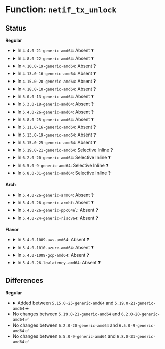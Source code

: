 # Function: <code>netif_tx_unlock</code>

## Status
<b>Regular</b>
<ul>
<li>
<details>
<summary>In <code>4.4.0-21-generic-amd64</code>: Absent ❓</summary>

```json
{
  "name": "netif_tx_unlock",
  "collision_type": "Unique Static",
  "inline_type": "Full",
  "funcs": [
    {
      "addr": 18446744071586451666,
      "name": "netif_tx_unlock",
      "external": false,
      "loc": "include/linux/netdevice.h:3351",
      "file": "net/sched/sch_generic.c",
      "inline": "declared, inlined",
      "caller_inline": [
        "net/sched/sch_generic.c:dev_watchdog",
        "net/sched/sch_generic.c:dev_deactivate_many"
      ],
      "caller_func": []
    }
  ],
  "symbols": []
}
```
</details>
</li>
<li>
<details>
<summary>In <code>4.8.0-22-generic-amd64</code>: Absent ❓</summary>

```json
{
  "name": "netif_tx_unlock",
  "collision_type": "Unique Static",
  "inline_type": "Full",
  "funcs": [
    {
      "addr": 18446744071586900881,
      "name": "netif_tx_unlock",
      "external": false,
      "loc": "include/linux/netdevice.h:3587",
      "file": "net/sched/sch_generic.c",
      "inline": "declared, inlined",
      "caller_inline": [
        "net/sched/sch_generic.c:dev_deactivate_many",
        "net/sched/sch_generic.c:dev_watchdog"
      ],
      "caller_func": []
    }
  ],
  "symbols": []
}
```
</details>
</li>
<li>
<details>
<summary>In <code>4.10.0-19-generic-amd64</code>: Absent ❓</summary>

```json
{
  "name": "netif_tx_unlock",
  "collision_type": "Unique Static",
  "inline_type": "Full",
  "funcs": [
    {
      "addr": 18446744071587095057,
      "name": "netif_tx_unlock",
      "external": false,
      "loc": "include/linux/netdevice.h:3552",
      "file": "net/sched/sch_generic.c",
      "inline": "declared, inlined",
      "caller_inline": [
        "net/sched/sch_generic.c:dev_deactivate_many",
        "net/sched/sch_generic.c:dev_watchdog"
      ],
      "caller_func": []
    }
  ],
  "symbols": []
}
```
</details>
</li>
<li>
<details>
<summary>In <code>4.13.0-16-generic-amd64</code>: Absent ❓</summary>

```json
{
  "name": "netif_tx_unlock",
  "collision_type": "Unique Static",
  "inline_type": "Full",
  "funcs": [
    {
      "addr": 18446744071587223649,
      "name": "netif_tx_unlock",
      "external": false,
      "loc": "include/linux/netdevice.h:3598",
      "file": "net/sched/sch_generic.c",
      "inline": "declared, inlined",
      "caller_inline": [
        "net/sched/sch_generic.c:dev_deactivate_many",
        "net/sched/sch_generic.c:dev_watchdog"
      ],
      "caller_func": []
    }
  ],
  "symbols": []
}
```
</details>
</li>
<li>
<details>
<summary>In <code>4.15.0-20-generic-amd64</code>: Absent ❓</summary>

```json
{
  "name": "netif_tx_unlock",
  "collision_type": "Unique Static",
  "inline_type": "Full",
  "funcs": [
    {
      "addr": 18446744071587738697,
      "name": "netif_tx_unlock",
      "external": false,
      "loc": "include/linux/netdevice.h:3627",
      "file": "net/sched/sch_generic.c",
      "inline": "declared, inlined",
      "caller_inline": [
        "net/sched/sch_generic.c:dev_deactivate_many",
        "net/sched/sch_generic.c:dev_watchdog"
      ],
      "caller_func": []
    }
  ],
  "symbols": []
}
```
</details>
</li>
<li>
<details>
<summary>In <code>4.18.0-10-generic-amd64</code>: Absent ❓</summary>

```json
{
  "name": "netif_tx_unlock",
  "collision_type": "Unique Static",
  "inline_type": "Full",
  "funcs": [
    {
      "addr": 0,
      "name": "netif_tx_unlock",
      "external": false,
      "loc": "include/linux/netdevice.h:3733",
      "file": "net/sched/sch_generic.c",
      "inline": "declared, inlined",
      "caller_inline": [
        "net/sched/sch_generic.c:dev_deactivate_many",
        "net/sched/sch_generic.c:dev_watchdog"
      ],
      "caller_func": []
    }
  ],
  "symbols": []
}
```
</details>
</li>
<li>
<details>
<summary>In <code>5.0.0-13-generic-amd64</code>: Absent ❓</summary>

```json
{
  "name": "netif_tx_unlock",
  "collision_type": "Unique Static",
  "inline_type": "Full",
  "funcs": [
    {
      "addr": 0,
      "name": "netif_tx_unlock",
      "external": false,
      "loc": "include/linux/netdevice.h:3959",
      "file": "net/sched/sch_generic.c",
      "inline": "declared, inlined",
      "caller_inline": [
        "net/sched/sch_generic.c:dev_deactivate_many",
        "net/sched/sch_generic.c:dev_watchdog"
      ],
      "caller_func": []
    }
  ],
  "symbols": []
}
```
</details>
</li>
<li>
<details>
<summary>In <code>5.3.0-18-generic-amd64</code>: Absent ❓</summary>

```json
{
  "name": "netif_tx_unlock",
  "collision_type": "Unique Static",
  "inline_type": "Full",
  "funcs": [
    {
      "addr": 0,
      "name": "netif_tx_unlock",
      "external": false,
      "loc": "include/linux/netdevice.h:3980",
      "file": "net/sched/sch_generic.c",
      "inline": "declared, inlined",
      "caller_inline": [
        "net/sched/sch_generic.c:dev_deactivate_many",
        "net/sched/sch_generic.c:dev_watchdog"
      ],
      "caller_func": []
    }
  ],
  "symbols": []
}
```
</details>
</li>
<li>
<details>
<summary>In <code>5.4.0-26-generic-amd64</code>: Absent ❓</summary>

```json
{
  "name": "netif_tx_unlock",
  "collision_type": "Unique Static",
  "inline_type": "Full",
  "funcs": [
    {
      "addr": 0,
      "name": "netif_tx_unlock",
      "external": false,
      "loc": "include/linux/netdevice.h:3996",
      "file": "net/sched/sch_generic.c",
      "inline": "declared, inlined",
      "caller_inline": [
        "net/sched/sch_generic.c:dev_deactivate_many",
        "net/sched/sch_generic.c:dev_watchdog"
      ],
      "caller_func": []
    }
  ],
  "symbols": []
}
```
</details>
</li>
<li>
<details>
<summary>In <code>5.8.0-25-generic-amd64</code>: Absent ❓</summary>

```json
{
  "name": "netif_tx_unlock",
  "collision_type": "Unique Static",
  "inline_type": "Full",
  "funcs": [
    {
      "addr": 0,
      "name": "netif_tx_unlock",
      "external": false,
      "loc": "include/linux/netdevice.h:4175",
      "file": "net/sched/sch_generic.c",
      "inline": "declared, inlined",
      "caller_inline": [
        "net/sched/sch_generic.c:dev_deactivate_many",
        "net/sched/sch_generic.c:dev_watchdog"
      ],
      "caller_func": []
    }
  ],
  "symbols": []
}
```
</details>
</li>
<li>
<details>
<summary>In <code>5.11.0-16-generic-amd64</code>: Absent ❓</summary>

```json
{
  "name": "netif_tx_unlock",
  "collision_type": "Unique Static",
  "inline_type": "Full",
  "funcs": [
    {
      "addr": 0,
      "name": "netif_tx_unlock",
      "external": false,
      "loc": "include/linux/netdevice.h:4343",
      "file": "net/sched/sch_generic.c",
      "inline": "declared, inlined",
      "caller_inline": [
        "net/sched/sch_generic.c:dev_deactivate_many",
        "net/sched/sch_generic.c:dev_watchdog"
      ],
      "caller_func": []
    }
  ],
  "symbols": []
}
```
</details>
</li>
<li>
<details>
<summary>In <code>5.13.0-19-generic-amd64</code>: Absent ❓</summary>

```json
{
  "name": "netif_tx_unlock",
  "collision_type": "Unique Static",
  "inline_type": "Full",
  "funcs": [
    {
      "addr": 18446744071589687005,
      "name": "netif_tx_unlock",
      "external": false,
      "loc": "include/linux/netdevice.h:4473",
      "file": "net/sched/sch_generic.c",
      "inline": "declared, inlined",
      "caller_inline": [
        "net/sched/sch_generic.c:dev_deactivate_many",
        "net/sched/sch_generic.c:dev_watchdog"
      ],
      "caller_func": []
    }
  ],
  "symbols": []
}
```
</details>
</li>
<li>
<details>
<summary>In <code>5.15.0-25-generic-amd64</code>: Absent ❓</summary>

```json
{
  "name": "netif_tx_unlock",
  "collision_type": "Static Duplication",
  "inline_type": "Full",
  "funcs": [
    {
      "addr": 18446744071588410322,
      "name": "netif_tx_unlock",
      "external": false,
      "loc": "include/linux/netdevice.h:4503",
      "file": "drivers/net/xen-netfront.c",
      "inline": "declared, inlined",
      "caller_inline": [
        "drivers/net/xen-netfront.c:xennet_connect",
        "drivers/net/xen-netfront.c:netfront_resume"
      ],
      "caller_func": []
    },
    {
      "addr": 18446744071590444306,
      "name": "netif_tx_unlock",
      "external": false,
      "loc": "include/linux/netdevice.h:4503",
      "file": "net/sched/sch_generic.c",
      "inline": "declared, inlined",
      "caller_inline": [
        "net/sched/sch_generic.c:dev_deactivate_many",
        "net/sched/sch_generic.c:dev_watchdog"
      ],
      "caller_func": []
    }
  ],
  "symbols": []
}
```
</details>
</li>
<li>
<details>
<summary>In <code>5.19.0-21-generic-amd64</code>: Selective Inline ❓</summary>

```c
void netif_tx_unlock(struct net_device * dev)
```

```json
{
  "name": "netif_tx_unlock",
  "collision_type": "Unique Global",
  "inline_type": "Selective",
  "funcs": [
    {
      "addr": 18446744071592046241,
      "name": "netif_tx_unlock",
      "external": true,
      "loc": "net/sched/sch_generic.c:492",
      "file": "net/sched/sch_generic.c",
      "inline": "not declared, inlined",
      "caller_inline": [
        "net/sched/sch_generic.c:dev_deactivate_many"
      ],
      "caller_func": [
        "drivers/net/xen-netfront.c:xennet_connect",
        "drivers/net/xen-netfront.c:netfront_resume"
      ]
    }
  ],
  "symbols": [
    {
      "addr": 18446744071592041792,
      "name": "netif_tx_unlock",
      "section": ".text",
      "bind": "STB_GLOBAL",
      "size": 97
    }
  ]
}
```
</details>
</li>
<li>
<details>
<summary>In <code>6.2.0-20-generic-amd64</code>: Selective Inline ❓</summary>

```c
void netif_tx_unlock(struct net_device * dev)
```

```json
{
  "name": "netif_tx_unlock",
  "collision_type": "Unique Global",
  "inline_type": "Selective",
  "funcs": [
    {
      "addr": 18446744071593864321,
      "name": "netif_tx_unlock",
      "external": true,
      "loc": "net/sched/sch_generic.c:488",
      "file": "net/sched/sch_generic.c",
      "inline": "not declared, inlined",
      "caller_inline": [
        "net/sched/sch_generic.c:dev_deactivate_many"
      ],
      "caller_func": [
        "drivers/net/xen-netfront.c:xennet_connect",
        "drivers/net/xen-netfront.c:netfront_resume"
      ]
    }
  ],
  "symbols": [
    {
      "addr": 18446744071593859344,
      "name": "netif_tx_unlock",
      "section": ".text",
      "bind": "STB_GLOBAL",
      "size": 97
    }
  ]
}
```
</details>
</li>
<li>
<details>
<summary>In <code>6.5.0-9-generic-amd64</code>: Selective Inline ❓</summary>

```c
void netif_tx_unlock(struct net_device * dev)
```

```json
{
  "name": "netif_tx_unlock",
  "collision_type": "Unique Global",
  "inline_type": "Selective",
  "funcs": [
    {
      "addr": 18446744071594239260,
      "name": "netif_tx_unlock",
      "external": true,
      "loc": "net/sched/sch_generic.c:488",
      "file": "net/sched/sch_generic.c",
      "inline": "not declared, inlined",
      "caller_inline": [
        "net/sched/sch_generic.c:dev_deactivate_many"
      ],
      "caller_func": [
        "drivers/net/virtio_net.c:virtnet_restore",
        "drivers/net/xen-netfront.c:xennet_connect",
        "drivers/net/xen-netfront.c:netfront_resume"
      ]
    }
  ],
  "symbols": [
    {
      "addr": 18446744071594234208,
      "name": "netif_tx_unlock",
      "section": ".text",
      "bind": "STB_GLOBAL",
      "size": 96
    }
  ]
}
```
</details>
</li>
<li>
<details>
<summary>In <code>6.8.0-31-generic-amd64</code>: Selective Inline ❓</summary>

```c
void netif_tx_unlock(struct net_device * dev)
```

```json
{
  "name": "netif_tx_unlock",
  "collision_type": "Unique Global",
  "inline_type": "Selective",
  "funcs": [
    {
      "addr": 18446744071595036563,
      "name": "netif_tx_unlock",
      "external": true,
      "loc": "net/sched/sch_generic.c:488",
      "file": "net/sched/sch_generic.c",
      "inline": "not declared, inlined",
      "caller_inline": [
        "net/sched/sch_generic.c:dev_deactivate_many"
      ],
      "caller_func": [
        "drivers/net/virtio_net.c:virtnet_restore",
        "drivers/net/xen-netfront.c:xennet_connect",
        "drivers/net/xen-netfront.c:netfront_resume"
      ]
    }
  ],
  "symbols": [
    {
      "addr": 18446744071595031552,
      "name": "netif_tx_unlock",
      "section": ".text",
      "bind": "STB_GLOBAL",
      "size": 93
    }
  ]
}
```
</details>
</li>
</ul>
<b>Arch</b>
<ul>
<li>
<details>
<summary>In <code>5.4.0-26-generic-arm64</code>: Absent ❓</summary>

```json
{
  "name": "netif_tx_unlock",
  "collision_type": "Static Duplication",
  "inline_type": "Full",
  "funcs": [
    {
      "addr": 18446603336500004652,
      "name": "netif_tx_unlock",
      "external": false,
      "loc": "include/linux/netdevice.h:3996",
      "file": "drivers/net/ethernet/broadcom/bgmac.c",
      "inline": "declared, inlined",
      "caller_inline": [
        "drivers/net/ethernet/broadcom/bgmac.c:bgmac_enet_suspend"
      ],
      "caller_func": []
    },
    {
      "addr": 18446603336500029404,
      "name": "netif_tx_unlock",
      "external": false,
      "loc": "include/linux/netdevice.h:3996",
      "file": "drivers/net/ethernet/freescale/fec_main.c",
      "inline": "declared, inlined",
      "caller_inline": [
        "drivers/net/ethernet/freescale/fec_main.c:fec_resume",
        "drivers/net/ethernet/freescale/fec_main.c:fec_suspend",
        "drivers/net/ethernet/freescale/fec_main.c:fec_enet_set_pauseparam",
        "drivers/net/ethernet/freescale/fec_main.c:fec_enet_adjust_link",
        "drivers/net/ethernet/freescale/fec_main.c:fec_enet_adjust_link",
        "drivers/net/ethernet/freescale/fec_main.c:fec_enet_timeout_work"
      ],
      "caller_func": []
    },
    {
      "addr": 0,
      "name": "netif_tx_unlock",
      "external": false,
      "loc": "include/linux/netdevice.h:3996",
      "file": "net/sched/sch_generic.c",
      "inline": "declared, inlined",
      "caller_inline": [
        "net/sched/sch_generic.c:dev_deactivate_many",
        "net/sched/sch_generic.c:dev_watchdog"
      ],
      "caller_func": []
    }
  ],
  "symbols": []
}
```
</details>
</li>
<li>
<details>
<summary>In <code>5.4.0-26-generic-armhf</code>: Absent ❓</summary>

```json
{
  "name": "netif_tx_unlock",
  "collision_type": "Static Duplication",
  "inline_type": "Full",
  "funcs": [
    {
      "addr": 3232549884,
      "name": "netif_tx_unlock",
      "external": false,
      "loc": "include/linux/netdevice.h:3996",
      "file": "drivers/net/ethernet/freescale/fec_main.c",
      "inline": "declared, inlined",
      "caller_inline": [
        "drivers/net/ethernet/freescale/fec_main.c:fec_resume",
        "drivers/net/ethernet/freescale/fec_main.c:fec_suspend",
        "drivers/net/ethernet/freescale/fec_main.c:fec_enet_set_pauseparam",
        "drivers/net/ethernet/freescale/fec_main.c:fec_enet_adjust_link",
        "drivers/net/ethernet/freescale/fec_main.c:fec_enet_adjust_link",
        "drivers/net/ethernet/freescale/fec_main.c:fec_enet_timeout_work"
      ],
      "caller_func": []
    },
    {
      "addr": 0,
      "name": "netif_tx_unlock",
      "external": false,
      "loc": "include/linux/netdevice.h:3996",
      "file": "net/sched/sch_generic.c",
      "inline": "declared, inlined",
      "caller_inline": [
        "net/sched/sch_generic.c:dev_deactivate_many",
        "net/sched/sch_generic.c:dev_watchdog"
      ],
      "caller_func": []
    }
  ],
  "symbols": []
}
```
</details>
</li>
<li>
<details>
<summary>In <code>5.4.0-26-generic-ppc64el</code>: Absent ❓</summary>

```json
{
  "name": "netif_tx_unlock",
  "collision_type": "Unique Static",
  "inline_type": "Full",
  "funcs": [
    {
      "addr": 0,
      "name": "netif_tx_unlock",
      "external": false,
      "loc": "include/linux/netdevice.h:3996",
      "file": "net/sched/sch_generic.c",
      "inline": "declared, inlined",
      "caller_inline": [
        "net/sched/sch_generic.c:dev_deactivate_many",
        "net/sched/sch_generic.c:dev_watchdog"
      ],
      "caller_func": []
    }
  ],
  "symbols": []
}
```
</details>
</li>
<li>
<details>
<summary>In <code>5.4.0-24-generic-riscv64</code>: Absent ❓</summary>

```json
{
  "name": "netif_tx_unlock",
  "collision_type": "Unique Static",
  "inline_type": "Full",
  "funcs": [
    {
      "addr": 18446743936278639130,
      "name": "netif_tx_unlock",
      "external": false,
      "loc": "include/linux/netdevice.h:3996",
      "file": "net/sched/sch_generic.c",
      "inline": "declared, inlined",
      "caller_inline": [
        "net/sched/sch_generic.c:dev_deactivate_many",
        "net/sched/sch_generic.c:dev_watchdog"
      ],
      "caller_func": []
    }
  ],
  "symbols": []
}
```
</details>
</li>
</ul>
<b>Flavor</b>
<ul>
<li>
<details>
<summary>In <code>5.4.0-1009-aws-amd64</code>: Absent ❓</summary>

```json
{
  "name": "netif_tx_unlock",
  "collision_type": "Unique Static",
  "inline_type": "Full",
  "funcs": [
    {
      "addr": 0,
      "name": "netif_tx_unlock",
      "external": false,
      "loc": "include/linux/netdevice.h:3996",
      "file": "net/sched/sch_generic.c",
      "inline": "declared, inlined",
      "caller_inline": [
        "net/sched/sch_generic.c:dev_deactivate_many",
        "net/sched/sch_generic.c:dev_watchdog"
      ],
      "caller_func": []
    }
  ],
  "symbols": []
}
```
</details>
</li>
<li>
<details>
<summary>In <code>5.4.0-1010-azure-amd64</code>: Absent ❓</summary>

```json
{
  "name": "netif_tx_unlock",
  "collision_type": "Unique Static",
  "inline_type": "Full",
  "funcs": [
    {
      "addr": 0,
      "name": "netif_tx_unlock",
      "external": false,
      "loc": "include/linux/netdevice.h:3996",
      "file": "net/sched/sch_generic.c",
      "inline": "declared, inlined",
      "caller_inline": [
        "net/sched/sch_generic.c:dev_deactivate_many",
        "net/sched/sch_generic.c:dev_watchdog"
      ],
      "caller_func": []
    }
  ],
  "symbols": []
}
```
</details>
</li>
<li>
<details>
<summary>In <code>5.4.0-1009-gcp-amd64</code>: Absent ❓</summary>

```json
{
  "name": "netif_tx_unlock",
  "collision_type": "Unique Static",
  "inline_type": "Full",
  "funcs": [
    {
      "addr": 0,
      "name": "netif_tx_unlock",
      "external": false,
      "loc": "include/linux/netdevice.h:3996",
      "file": "net/sched/sch_generic.c",
      "inline": "declared, inlined",
      "caller_inline": [
        "net/sched/sch_generic.c:dev_deactivate_many",
        "net/sched/sch_generic.c:dev_watchdog"
      ],
      "caller_func": []
    }
  ],
  "symbols": []
}
```
</details>
</li>
<li>
<details>
<summary>In <code>5.4.0-26-lowlatency-amd64</code>: Absent ❓</summary>

```json
{
  "name": "netif_tx_unlock",
  "collision_type": "Unique Static",
  "inline_type": "Full",
  "funcs": [
    {
      "addr": 0,
      "name": "netif_tx_unlock",
      "external": false,
      "loc": "include/linux/netdevice.h:3996",
      "file": "net/sched/sch_generic.c",
      "inline": "declared, inlined",
      "caller_inline": [
        "net/sched/sch_generic.c:dev_deactivate_many",
        "net/sched/sch_generic.c:dev_watchdog"
      ],
      "caller_func": []
    }
  ],
  "symbols": []
}
```
</details>
</li>
</ul>

## Differences
<b>Regular</b>
<ul>
<li>
<details>
<summary>Added between <code>5.15.0-25-generic-amd64</code> and <code>5.19.0-21-generic-amd64</code> ➕</summary>

```c
void netif_tx_unlock(struct net_device * dev)
```
</details>
</li>
<li>
No changes between <code>5.19.0-21-generic-amd64</code> and <code>6.2.0-20-generic-amd64</code> ✅
</li>
<li>
No changes between <code>6.2.0-20-generic-amd64</code> and <code>6.5.0-9-generic-amd64</code> ✅
</li>
<li>
No changes between <code>6.5.0-9-generic-amd64</code> and <code>6.8.0-31-generic-amd64</code> ✅
</li>
</ul>
